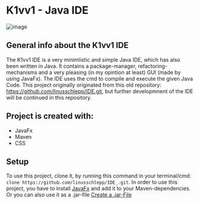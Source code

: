 # K1vv1 - Java IDE 
![image](https://user-images.githubusercontent.com/82322027/161435302-2d03e740-890c-4100-aa58-e4b13470271c.png)

## General info about the K1vv1 IDE
The K1vv1 IDE is a very minimlistic and simple Java IDE, which has also been written in Java. It contains a package-manager, refactoring-mechanisms and a very pleasing (in my opintion at least) GUI (made by using JavaFx). The IDE uses the cmd to compile and execute the given Java Code. This project originally originated from this old repository: https://github.com/linusschlepp/IDE.git, but further developmnent of the IDE will be continued in this repository. 

## Project is created with:
* JavaFx 
* Maven
* CSS

## Setup
To use this project, clone it, by running this command in your terminal/cmd: `clone https://github.com/linusschlepp/IDE_.git`. In order to use this project, you have to install [JavaFx](https://openjfx.io/) and add it to your Maven-dependencies. 
Or you can also use it as a .jar-file [Create a .jar-File](https://www.youtube.com/watch?v=HuFOCEHh8Zg&ab_channel=TheCodeImplementation)

